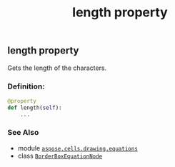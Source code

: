 ﻿---
title: length property
second_title: Aspose.Cells for Python via .NET API References
description: 
type: docs
weight: 170
url: /aspose.cells.drawing.equations/borderboxequationnode/length/
is_root: false
---

## length property


Gets the length of the characters.
### Definition:
```python
@property
def length(self):
    ...
```

### See Also
* module [`aspose.cells.drawing.equations`](../../)
* class [`BorderBoxEquationNode`](/cells/python-net/aspose.cells.drawing.equations/borderboxequationnode)
